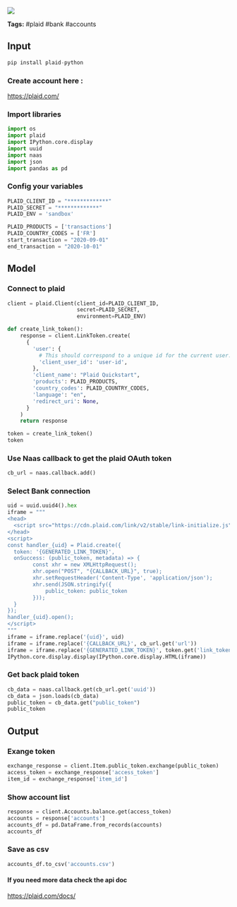 <a href="https://app.naas.ai/user-redirect/naas/downloader?url=https://raw.githubusercontent.com/jupyter-naas/awesome-notebooks/master/Plaid/Plaid_Get_accounts.ipynb" target="_parent"><img src="https://naasai-public.s3.eu-west-3.amazonaws.com/open_in_naas.svg"/></a>

**Tags:** #plaid #bank #accounts

## Input


```python
pip install plaid-python
```

### Create account here :
https://plaid.com/
    
    

### Import libraries


```python
import os
import plaid
import IPython.core.display
import uuid
import naas
import json
import pandas as pd
```

### Config your variables


```python
PLAID_CLIENT_ID = "*************" 
PLAID_SECRET = "*************" 
PLAID_ENV = 'sandbox'

PLAID_PRODUCTS = ['transactions']
PLAID_COUNTRY_CODES = ['FR']
start_transaction = "2020-09-01"
end_transaction = "2020-10-01"
```

## Model

### Connect to plaid


```python
client = plaid.Client(client_id=PLAID_CLIENT_ID,
                      secret=PLAID_SECRET,
                      environment=PLAID_ENV)
```


```python
def create_link_token():
    response = client.LinkToken.create(
      {
        'user': {
          # This should correspond to a unique id for the current user.
          'client_user_id': 'user-id',
        },
        'client_name': "Plaid Quickstart",
        'products': PLAID_PRODUCTS,
        'country_codes': PLAID_COUNTRY_CODES,
        'language': "en",
        'redirect_uri': None,
      }
    )
    return response
```


```python
token = create_link_token()
token
```

### Use Naas callback to get the plaid OAuth token


```python
cb_url = naas.callback.add()
```

### Select Bank connection


```python
uid = uuid.uuid4().hex
iframe = """
<head>
  <script src="https://cdn.plaid.com/link/v2/stable/link-initialize.js"></script>
</head>
<script>
const handler_{uid} = Plaid.create({
  token: '{GENERATED_LINK_TOKEN}',
  onSuccess: (public_token, metadata) => {
        const xhr = new XMLHttpRequest();
        xhr.open("POST", "{CALLBACK_URL}", true);
        xhr.setRequestHeader('Content-Type', 'application/json');
        xhr.send(JSON.stringify({
            public_token: public_token
        }));
  }
});
handler_{uid}.open();
</script>
"""
iframe = iframe.replace('{uid}', uid)
iframe = iframe.replace('{CALLBACK_URL}', cb_url.get('url'))
iframe = iframe.replace('{GENERATED_LINK_TOKEN}', token.get('link_token'))
IPython.core.display.display(IPython.core.display.HTML(iframe))
```

### Get back plaid token


```python
cb_data = naas.callback.get(cb_url.get('uuid'))
cb_data = json.loads(cb_data)
public_token = cb_data.get("public_token")
public_token
```

## Output

### Exange token 


```python
exchange_response = client.Item.public_token.exchange(public_token)
access_token = exchange_response['access_token']
item_id = exchange_response['item_id']
```

### Show account list


```python
response = client.Accounts.balance.get(access_token)
accounts = response['accounts']
accounts_df = pd.DataFrame.from_records(accounts)
accounts_df
```

### Save as csv


```python
accounts_df.to_csv('accounts.csv')
```

#### If you need more data check the api doc 
https://plaid.com/docs/

